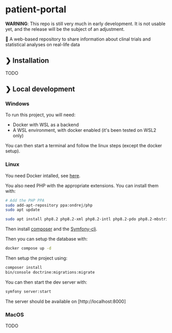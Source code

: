 # patient-portal

**WARNING**: This repo is still very much in early development. It is not usable yet, and the release will be the subject of an adjustment.

🔭 A web-based repository to share information about clinal trials and statistical analyses on real-life data

## ❯ Installation

TODO

## ❯ Local development

### Windows

To run this project, you will need:

* Docker with WSL as a backend
* A WSL environment, with docker enabled (it's been tested on WSL2 only)

You can then start a terminal and follow the linux steps (except the docker setup).

### Linux

You need Docker intalled, see [here](https://docs.docker.com/engine/install/ubuntu/).

You also need PHP with the appropriate extensions. You can install them with:

```bash
# Add the PHP PPA
sudo add-apt-repository ppa:ondrej/php
sudo apt update

sudo apt install php8.2 php8.2-xml php8.2-intl php8.2-pdo php8.2-mbstring php8.2-pgsql php8.2-curl php8.2-zip
```

Then install [composer](https://getcomposer.org/download/) and the [Symfony-cli](https://symfony.com/download).

Then you can setup the database with:

```bash
docker compose up -d
```

Then setup the project using:

```bash
composer install
bin/console doctrine:migrations:migrate
```

You can then start the dev server with:

```bash
symfony server:start
```

The server should be available on [http://localhost:8000]

### MacOS

TODO
